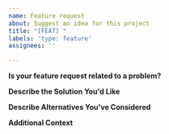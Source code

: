 ```yaml
---
name: Feature request
about: Suggest an idea for this project
title: "[FEAT] "
labels: 'type: feature'
assignees: ''

---
```


<!--
**STOP: SHOULD THIS BE A DISCUSSION?**
1. It should be a discussion if the spec is not final.
2. It should be a discussion if you don't know the spec.
3. It should be a discussion if the work isn't going to happen soon.
-->


**Is your feature request related to a problem?** <!-- Please describe.-->
<!--
A clear and concise description of what the problem is. 

Ex. I'm always frustrated when [...]
-->


**Describe the Solution You'd Like**
<!-- A clear and concise description of what you want to happen.-->

**Describe Alternatives You've Considered**
<!-- A clear and concise description of any alternative solutions or features you've considered.-->

**Additional Context**
<!-- Add any other context or screenshots about the feature request here.-->
